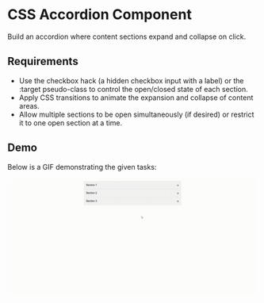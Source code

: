 # CSS Accordion Component

Build an accordion where content sections expand and collapse on click.

## Requirements
- Use the checkbox hack (a hidden checkbox input with a label) or the :target pseudo-class to control the open/closed state of each section.
- Apply CSS transitions to animate the expansion and collapse of content areas.
- Allow multiple sections to be open simultaneously (if desired) or restrict it to one open section at a time.

## Demo
Below is a GIF demonstrating the given tasks:

![Demo](./output/demo.gif)